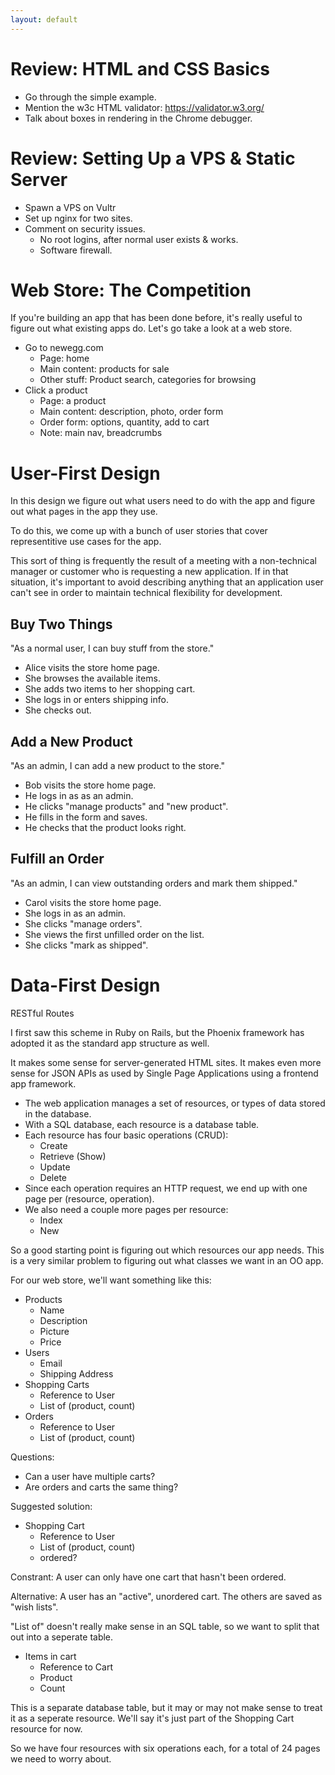 ```yaml
---
layout: default
---
```

# Review: HTML and CSS Basics

 - Go through the simple example.
 - Mention the w3c HTML validator: https://validator.w3.org/
 - Talk about boxes in rendering in the Chrome debugger.

# Review: Setting Up a VPS & Static Server

 - Spawn a VPS on Vultr
 - Set up nginx for two sites.
 - Comment on security issues.
   - No root logins, after normal user exists & works.
   - Software firewall.

# Web Store: The Competition

If you're building an app that has been done before, it's really useful
to figure out what existing apps do. Let's go take a look at a web store.

 - Go to newegg.com
   - Page: home
   - Main content: products for sale
   - Other stuff: Product search, categories for browsing
 - Click a product
   - Page: a product
   - Main content: description, photo, order form
   - Order form: options, quantity, add to cart
   - Note: main nav, breadcrumbs

# User-First Design

In this design we figure out what users need to do with the app and
figure out what pages in the app they use.

To do this, we come up with a bunch of user stories that cover representitive
use cases for the app.

This sort of thing is frequently the result of a meeting with a non-technical
manager or customer who is requesting a new application. If in that situation,
it's important to avoid describing anything that an application user can't
see in order to maintain technical flexibility for development.

## Buy Two Things

"As a normal user, I can buy stuff from the store."

 - Alice visits the store home page.
 - She browses the available items.
 - She adds two items to her shopping cart.
 - She logs in or enters shipping info.
 - She checks out.
 
## Add a New Product

"As an admin, I can add a new product to the store."
 
 - Bob visits the store home page.
 - He logs in as as an admin.
 - He clicks "manage products" and "new product".
 - He fills in the form and saves.
 - He checks that the product looks right.
 
## Fulfill an Order

"As an admin, I can view outstanding orders and mark them shipped."

 - Carol visits the store home page.
 - She logs in as an admin.
 - She clicks "manage orders".
 - She views the first unfilled order on the list.
 - She clicks "mark as shipped".

# Data-First Design

RESTful Routes

I first saw this scheme in Ruby on Rails, but the Phoenix
framework has adopted it as the standard app structure as well.

It makes some sense for server-generated HTML sites. It makes
even more sense for JSON APIs as used by Single Page Applications
using a frontend app framework.

 - The web application manages a set of resources,
   or types of data stored in the database.
 - With a SQL database, each resource is a database
   table.
 - Each resource has four basic operations (CRUD):
   - Create
   - Retrieve (Show)
   - Update
   - Delete
 - Since each operation requires an HTTP request,
   we end up with one page per (resource, operation).
 - We also need a couple more pages per resource:
   - Index
   - New

So a good starting point is figuring out which resources
our app needs. This is a very similar problem to figuring
out what classes we want in an OO app.

For our web store, we'll want something like this:

 - Products
   - Name
   - Description
   - Picture
   - Price
 - Users
   - Email
   - Shipping Address
 - Shopping Carts
   - Reference to User
   - List of (product, count)
 - Orders
   - Reference to User
   - List of (product, count)

Questions:

 - Can a user have multiple carts?
 - Are orders and carts the same thing?

Suggested solution:

 - Shopping Cart
   - Reference to User
   - List of (product, count)
   - ordered?

Constrant: A user can only have one cart that hasn't been ordered.

Alternative: A user has an "active", unordered cart. The others are
saved as "wish lists".

"List of" doesn't really make sense in an SQL table, so we want to
split that out into a seperate table.

 - Items in cart
   - Reference to Cart
   - Product
   - Count

This is a separate database table, but it may or may not make sense
to treat it as a seperate resource. We'll say it's just part of the
Shopping Cart resource for now.

So we have four resources with six operations each, for a total of
24 pages we need to worry about.


